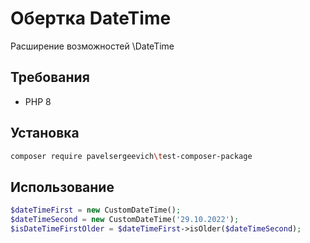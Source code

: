 # Обертка DateTime
Расширение возможностей \DateTime

## Требования

- PHP 8

## Установка

```bash
composer require pavelsergeevich\test-composer-package
```

## Использование 
```php
$dateTimeFirst = new CustomDateTime();
$dateTimeSecond = new CustomDateTime('29.10.2022');
$isDateTimeFirstOlder = $dateTimeFirst->isOlder($dateTimeSecond);
```